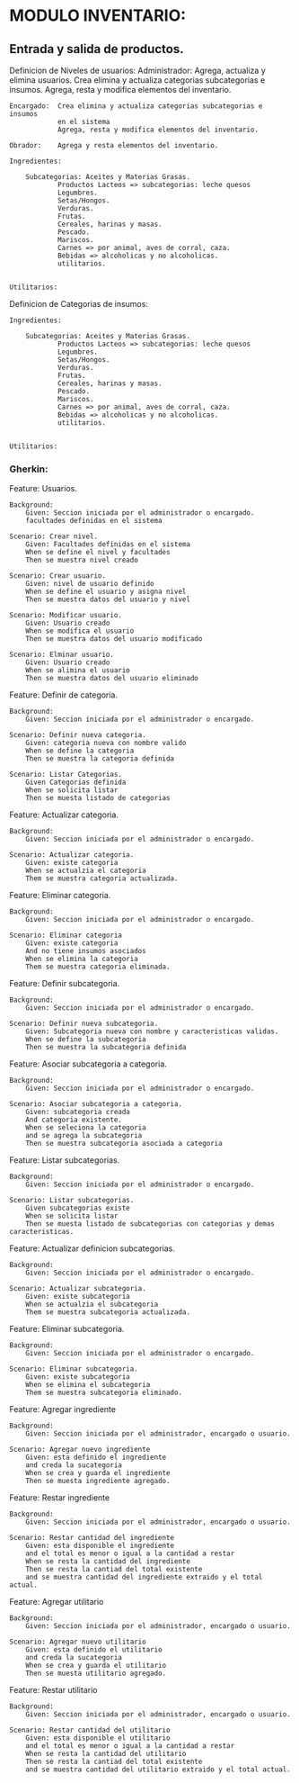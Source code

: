 # MODULO INVENTARIO:

## Entrada y salida de productos.

Definicion de Niveles de usuarios:
	Administrador: 	Agrega, actualiza y elimina usuarios.
					Crea elimina y actualiza categorias subcategorias e insumos.
					Agrega, resta y modifica elementos del inventario. 

	Encargado: 	Crea elimina y actualiza categorias subcategorias e insumos
				en el sistema
				Agrega, resta y modifica elementos del inventario.  

	Obrador:	Agrega y resta elementos del inventario.
 
	Ingredientes:

		Subcategorias: Aceites y Materias Grasas.
				Productos Lacteos => subcategorias: leche quesos
				Legumbres.
				Setas/Hongos.
				Verduras.
				Frutas.
				Cereales, harinas y masas.
				Pescado.
				Mariscos.
				Carnes => por animal, aves de corral, caza. 
				Bebidas => alcoholicas y no alcoholicas.
				utilitarios.
	
	
	Utilitarios: 

Definicion de Categorias de insumos:
 
	Ingredientes:

		Subcategorias: Aceites y Materias Grasas.
				Productos Lacteos => subcategorias: leche quesos
				Legumbres.
				Setas/Hongos.
				Verduras.
				Frutas.
				Cereales, harinas y masas.
				Pescado.
				Mariscos.
				Carnes => por animal, aves de corral, caza. 
				Bebidas => alcoholicas y no alcoholicas.
				utilitarios.
	
	
	Utilitarios: 


### Gherkin: 

Feature: Usuarios.

	Background:
		Given: Seccion iniciada por el administrador o encargado.
		facultades definidas en el sistema	
	
	Scenario: Crear nivel. 
		Given: Facultades definidas en el sistema
		When se define el nivel y facultades
		Then se muestra nivel creado

	Scenario: Crear usuario.
		Given: nivel de usuario definido
		When se define el usuario y asigna nivel
		Then se muestra datos del usuario y nivel 

	Scenario: Modificar usuario.
		Given: Usuario creado
		When se modifica el usuario
		Then se muestra datos del usuario modificado

	Scenario: Elminar usuario.
		Given: Usuario creado
		When se alimina el usuario
		Then se muestra datos del usuario eliminado


Feature: Definir de categoria.

	Background:
		Given: Seccion iniciada por el administrador o encargado.

	Scenario: Definir nueva categoria.
		Given: categoria nueva con nombre valido
		When se define la categoria		
		Then se muestra la categoria definida 

	Scenario: Listar Categorias.
		Given Categorias definida
		When se solicita listar
		Then se muesta listado de categorias

Feature: Actualizar categoria.

	Background:
		Given: Seccion iniciada por el administrador o encargado.

	Scenario: Actualizar categoria. 
		Given: existe categoria
		When se actualzia el categoria 
		Them se muestra categoria actualizada.

Feature: Eliminar categoria.

	Background:
		Given: Seccion iniciada por el administrador o encargado.

	Scenario: Eliminar categoria 
		Given: existe categoria
		And no tiene insumos asociados
		When se elimina la categoria 
		Them se muestra categoria eliminada.

Feature: Definir subcategoria.

	Background:
		Given: Seccion iniciada por el administrador o encargado.

	Scenario: Definir nueva subcategoria.
		Given: Subcategoria nueva con nombre y caracteristicas validas.
		When se define la subcategoria		
		Then se muestra la subcategoria definida
		
Feature: Asociar subcategoria a categoria.

	Background:
		Given: Seccion iniciada por el administrador o encargado.

	Scenario: Asociar subcategoria a categoria.
		Given: subcategoria creada
		And categoria existente.
		When se seleciona la categoria
		and se agrega la subcategoria
		Then se muestra subcategoria asociada a categoria

Feature: Listar subcategorias.

	Background:
		Given: Seccion iniciada por el administrador o encargado.

	Scenario: Listar subcategorias.
		Given subcategorias existe
		When se solicita listar
		Then se muesta listado de subcategorias con categorias y demas caracteristicas.

Feature: Actualizar definicion subcategorias.

	Background:
		Given: Seccion iniciada por el administrador o encargado.

	Scenario: Actualizar subcategoria. 
		Given: existe subcategoria
		When se actualzia el subcategoria 
		Them se muestra subcategoria actualizada.

Feature: Eliminar subcategoria.

	Background:
		Given: Seccion iniciada por el administrador o encargado.

	Scenario: Eliminar subcategoria. 
		Given: existe subcategoria
		When se elimina el subcategoria 
		Them se muestra subcategoria eliminado.

Feature: Agregar ingrediente

	Background:
		Given: Seccion iniciada por el administrador, encargado o usuario.

	Scenario: Agregar nuevo ingrediente 
		Given: esta definido el ingrediente
		and creda la sucategoria
		When se crea y guarda el ingrediente
		Then se muesta ingrediente agregado.

Feature: Restar ingrediente

	Background:
		Given: Seccion iniciada por el administrador, encargado o usuario.

	Scenario: Restar cantidad del ingrediente 
		Given: esta disponible el ingrediente 
		and el total es menor o igual a la cantidad a restar
		When se resta la cantidad del ingrediente
		Then se resta la cantiad del total existente
		and se muestra cantidad del ingrediente extraido y el total actual.

Feature: Agregar utilitario

	Background:
		Given: Seccion iniciada por el administrador, encargado o usuario.

	Scenario: Agregar nuevo utilitario 
		Given: esta definido el utilitario
		and creda la sucategoria
		When se crea y guarda el utilitario
		Then se muesta utilitario agregado.

Feature: Restar utilitario

	Background:
		Given: Seccion iniciada por el administrador, encargado o usuario.

	Scenario: Restar cantidad del utilitario 
		Given: esta disponible el utilitario 
		and el total es menor o igual a la cantidad a restar
		When se resta la cantidad del utilitario
		Then se resta la cantiad del total existente
		and se muestra cantidad del utilitario extraido y el total actual.

